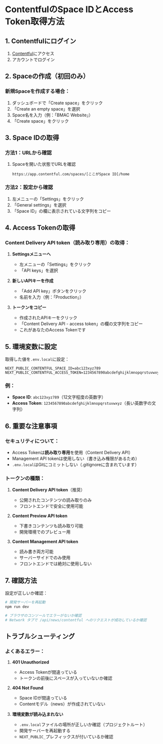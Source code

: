 # ContentfulのSpace IDとAccess Token取得方法

## 1. Contentfulにログイン
1. [Contentful](https://app.contentful.com/)にアクセス
2. アカウントでログイン

## 2. Spaceの作成（初回のみ）

### 新規Spaceを作成する場合：
1. ダッシュボードで「Create space」をクリック
2. 「Create an empty space」を選択
3. Space名を入力（例：「BMAC Website」）
4. 「Create space」をクリック

## 3. Space IDの取得

### 方法1：URLから確認
1. Spaceを開いた状態でURLを確認
   ```
   https://app.contentful.com/spaces/[ここがSpace ID]/home
   ```

### 方法2：設定から確認
1. 左メニューの「Settings」をクリック
2. 「General settings」を選択
3. 「Space ID」の欄に表示されている文字列をコピー

## 4. Access Tokenの取得

### Content Delivery API token（読み取り専用）の取得：

1. **Settingsメニューへ**
   - 左メニューの「Settings」をクリック
   - 「API keys」を選択

2. **新しいAPIキーを作成**
   - 「Add API key」ボタンをクリック
   - 名前を入力（例：「Production」）

3. **トークンをコピー**
   - 作成されたAPIキーをクリック
   - 「Content Delivery API - access token」の欄の文字列をコピー
   - これがあなたのAccess Tokenです

## 5. 環境変数に設定

取得した値を`.env.local`に設定：

```env
NEXT_PUBLIC_CONTENTFUL_SPACE_ID=abc123xyz789
NEXT_PUBLIC_CONTENTFUL_ACCESS_TOKEN=1234567890abcdefghijklmnopqrstuvwxyz
```

### 例：
- **Space ID**: `abc123xyz789`（12文字程度の英数字）
- **Access Token**: `1234567890abcdefghijklmnopqrstuvwxyz`（長い英数字の文字列）

## 6. 重要な注意事項

### セキュリティについて：
- Access Tokenは**読み取り専用**を使用（Content Delivery API）
- Management API tokenは使用しない（書き込み権限があるため）
- `.env.local`はGitにコミットしない（.gitignoreに含まれています）

### トークンの種類：
1. **Content Delivery API token**（推奨）
   - 公開されたコンテンツの読み取りのみ
   - フロントエンドで安全に使用可能

2. **Content Preview API token**
   - 下書きコンテンツも読み取り可能
   - 開発環境でのプレビュー用

3. **Content Management API token**
   - 読み書き両方可能
   - サーバーサイドでのみ使用
   - フロントエンドでは絶対に使用しない

## 7. 確認方法

設定が正しいか確認：

```bash
# 開発サーバーを再起動
npm run dev

# ブラウザのコンソールでエラーがないか確認
# Network タブで /api/news/contentful へのリクエストが成功しているか確認
```

## トラブルシューティング

### よくあるエラー：

1. **401 Unauthorized**
   - Access Tokenが間違っている
   - トークンの前後にスペースが入っていないか確認

2. **404 Not Found**
   - Space IDが間違っている
   - Contentモデル（news）が作成されていない

3. **環境変数が読み込まれない**
   - `.env.local`ファイルの場所が正しいか確認（プロジェクトルート）
   - 開発サーバーを再起動する
   - `NEXT_PUBLIC_`プレフィックスが付いているか確認
